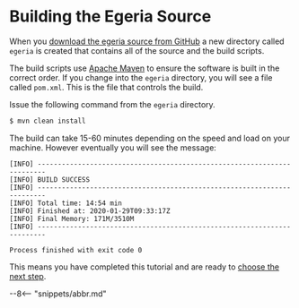 <!-- SPDX-License-Identifier: CC-BY-4.0 -->
<!-- Copyright Contributors to the ODPi Egeria project. -->

# Building the Egeria Source

When you [download the egeria source from GitHub](task-downloading-egeria-source.md)
a new directory called `egeria` is created that contains all of the source and the build scripts.

The build scripts use [Apache Maven](https://maven.apache.org) to ensure the software is
built in the correct order.  If you change into the `egeria` directory, you will see
a file called `pom.xml`.  This is the file that controls the build.

Issue the following command from the `egeria` directory.

```bash
$ mvn clean install
``` 

The build can take 15-60 minutes depending on the speed and load on your machine.  However eventually you will see the message:

```text
[INFO] ------------------------------------------------------------------------
[INFO] BUILD SUCCESS
[INFO] ------------------------------------------------------------------------
[INFO] Total time: 14:54 min
[INFO] Finished at: 2020-01-29T09:33:17Z
[INFO] Final Memory: 171M/3510M
[INFO] ------------------------------------------------------------------------

Process finished with exit code 0
```

This means you have completed this tutorial and are ready to [choose the next step](..).

--8<-- "snippets/abbr.md"
